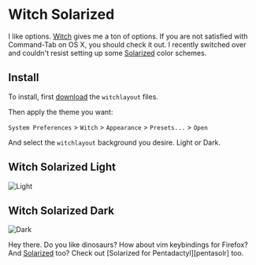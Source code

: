 # Witch Solarized

I like options. [Witch][witch] gives me a ton of options. If you are not
satisfied with Command-Tab on OS X, you should check it out. I recently
switched over and couldn't resist setting up some [Solarized][solar]
color schemes.

## Install

To install, first [download][download] the `witchlayout` files.

Then apply the theme you want:

`System Preferences` > `Witch` > `Appearance` > `Presets...` > `Open`

And select the `witchlayout` background you desire. Light or Dark.

## Witch Solarized Light

![Light](http://i.imgur.com/8mELuC6.png)

## Witch Solarized Dark

![Dark](http://i.imgur.com/3ki2rOe.png)

Hey there. Do you like dinosaurs? How about vim keybindings for Firefox?
And [Solarized][solar] too? Check out [Solarized for Pentadactyl][pentasolr] too.

[witch]: http://manytricks.com/witch/
[solar]: http://ethanschoonover.com/solarized
[download]: https://github.com/claytron/witch-solarized/archive/master.zip
[pentasolar]: https://github.com/claytron/pentadactyl-solarized#readme
